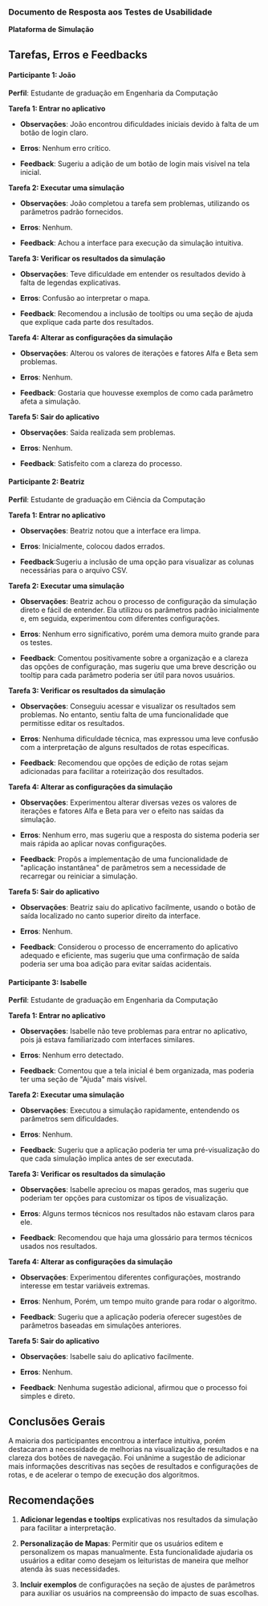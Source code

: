 ### Documento de Resposta aos Testes de Usabilidade
**Plataforma de Simulação**

## Tarefas, Erros e Feedbacks

#### **Participante 1: João**
**Perfil**: Estudante de graduação em Engenharia da Computação 

**Tarefa 1: Entrar no aplicativo**
- **Observações**: João encontrou dificuldades iniciais devido à falta de um botão de login claro.

- **Erros**: Nenhum erro crítico.

- **Feedback**: Sugeriu a adição de um botão de login mais visível na tela inicial.

**Tarefa 2: Executar uma simulação**
- **Observações**: João completou a tarefa sem problemas, utilizando os parâmetros padrão fornecidos.

- **Erros**: Nenhum.

- **Feedback**: Achou a interface para execução da simulação intuitiva.

**Tarefa 3: Verificar os resultados da simulação**
- **Observações**: Teve dificuldade em entender os resultados devido à falta de legendas explicativas.

- **Erros**: Confusão ao interpretar o mapa.

- **Feedback**: Recomendou a inclusão de tooltips ou uma seção de ajuda que explique cada parte dos resultados.

**Tarefa 4: Alterar as configurações da simulação**
- **Observações**: Alterou os valores de iterações e fatores Alfa e Beta sem problemas.

- **Erros**: Nenhum.

- **Feedback**: Gostaria que houvesse exemplos de como cada parâmetro afeta a simulação.

**Tarefa 5: Sair do aplicativo**

- **Observações**: Saida realizada sem problemas.

- **Erros**: Nenhum.

- **Feedback**: Satisfeito com a clareza do processo.

#### **Participante 2: Beatriz**
**Perfil**: Estudante de graduação em Ciência da Computação

**Tarefa 1: Entrar no aplicativo**
- **Observações**: Beatriz notou que a interface era limpa.

- **Erros**: Inicialmente, colocou dados errados.

- **Feedback**:Sugeriu a inclusão de uma opção para visualizar as colunas necessárias para o arquivo CSV.

**Tarefa 2: Executar uma simulação**
- **Observações**: Beatriz achou o processo de configuração da simulação direto e fácil de entender. Ela utilizou os parâmetros padrão inicialmente e, em seguida, experimentou com diferentes configurações.

- **Erros**: Nenhum erro significativo, porém uma demora muito grande para os testes.

- **Feedback**: Comentou positivamente sobre a organização e a clareza das opções de configuração, mas sugeriu que uma breve descrição ou tooltip para cada parâmetro poderia ser útil para novos usuários.

**Tarefa 3: Verificar os resultados da simulação**
- **Observações**: Conseguiu acessar e visualizar os resultados sem problemas. No entanto, sentiu falta de uma funcionalidade que permitisse editar os resultados.

- **Erros**: Nenhuma dificuldade técnica, mas expressou uma leve confusão com a interpretação de alguns resultados de rotas específicas.

- **Feedback**: Recomendou que opções de edição de rotas sejam adicionadas para facilitar a roteirização dos resultados.

**Tarefa 4: Alterar as configurações da simulação**
- **Observações**: Experimentou alterar diversas vezes os valores de iterações e fatores Alfa e Beta para ver o efeito nas saídas da simulação. 

- **Erros**: Nenhum erro, mas sugeriu que a resposta do sistema poderia ser mais rápida ao aplicar novas configurações.

- **Feedback**: Propôs a implementação de uma funcionalidade de "aplicação instantânea" de parâmetros sem a necessidade de recarregar ou reiniciar a simulação.

**Tarefa 5: Sair do aplicativo**
- **Observações**: Beatriz saiu do aplicativo facilmente, usando o botão de saída localizado no canto superior direito da interface.

- **Erros**: Nenhum.

- **Feedback**: Considerou o processo de encerramento do aplicativo adequado e eficiente, mas sugeriu que uma confirmação de saída poderia ser uma boa adição para evitar saídas acidentais.

#### **Participante 3: Isabelle**
**Perfil**: Estudante de graduação em Engenharia da Computação 

**Tarefa 1: Entrar no aplicativo**

- **Observações**: Isabelle não teve problemas para entrar no aplicativo, pois já estava familiarizado com interfaces similares.

- **Erros**: Nenhum erro detectado.

- **Feedback**: Comentou que a tela inicial é bem organizada, mas poderia ter uma seção de "Ajuda" mais visível.

**Tarefa 2: Executar uma simulação**
- **Observações**: Executou a simulação rapidamente, entendendo os parâmetros sem dificuldades.

- **Erros**: Nenhum.

- **Feedback**: Sugeriu que a aplicação poderia ter uma pré-visualização do que cada simulação implica antes de ser executada.

**Tarefa 3: Verificar os resultados da simulação**
- **Observações**: Isabelle apreciou os mapas gerados, mas sugeriu que poderiam ter opções para customizar os tipos de visualização.

- **Erros**: Alguns termos técnicos nos resultados não estavam claros para ele.

- **Feedback**: Recomendou que haja uma glossário para termos técnicos usados nos resultados.

**Tarefa 4: Alterar as configurações da simulação**
- **Observações**: Experimentou diferentes configurações, mostrando interesse em testar variáveis extremas.

- **Erros**: Nenhum, Porém, um tempo muito grande para rodar o algoritmo.

- **Feedback**: Sugeriu que a aplicação poderia oferecer sugestões de parâmetros baseadas em simulações anteriores.

**Tarefa 5: Sair do aplicativo**
- **Observações**: Isabelle saiu do aplicativo facilmente.

- **Erros**: Nenhum.

- **Feedback**: Nenhuma sugestão adicional, afirmou que o processo foi simples e direto.

## Conclusões Gerais
A maioria dos participantes encontrou a interface intuitiva, porém destacaram a necessidade de melhorias na visualização de resultados e na clareza dos botões de navegação. Foi unânime a sugestão de adicionar mais informações descritivas nas seções de resultados e configurações de rotas, e de acelerar o tempo de execução dos algoritmos.

## Recomendações
1. **Adicionar legendas e tooltips** explicativas nos resultados da simulação para facilitar a interpretação.

2.  **Personalização de Mapas**: Permitir que os usuários editem e personalizem os mapas manualmente. Esta funcionalidade ajudaria os usuários a editar como desejam os leituristas de maneira que melhor atenda às suas necessidades.

3. **Incluir exemplos** de configurações na seção de ajustes de parâmetros para auxiliar os usuários na compreensão do impacto de suas escolhas.

